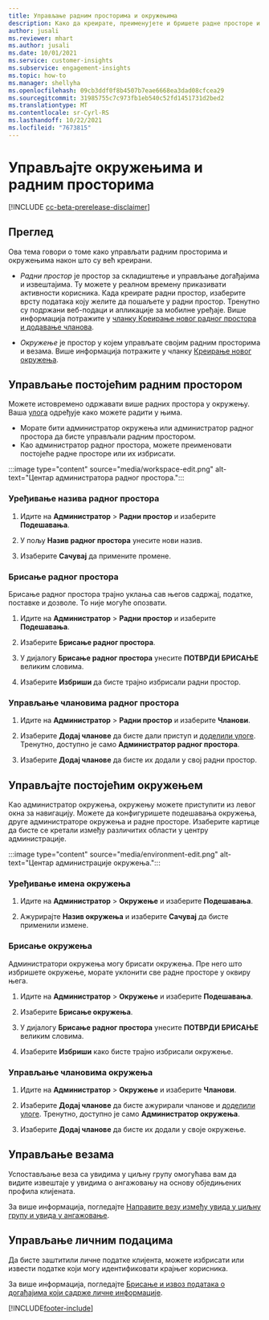 ```yaml
---
title: Управљање радним просторима и окружењима
description: Како да креирате, преименујете и бришете радне просторе и окружења.
author: jusali
ms.reviewer: mhart
ms.author: jusali
ms.date: 10/01/2021
ms.service: customer-insights
ms.subservice: engagement-insights
ms.topic: how-to
ms.manager: shellyha
ms.openlocfilehash: 09cb3ddf0f8b4507b7eae6668ea3dad08cfcea29
ms.sourcegitcommit: 31985755c7c973fb1eb540c52fd1451731d2bed2
ms.translationtype: MT
ms.contentlocale: sr-Cyrl-RS
ms.lasthandoff: 10/22/2021
ms.locfileid: "7673815"
---
```

# <a name="manage-environments-and-workspaces"></a>Управљајте окружењима и радним просторима

[!INCLUDE [cc-beta-prerelease-disclaimer](includes/cc-beta-prerelease-disclaimer.md)]

## <a name="overview"></a>Преглед

Ова тема говори о томе како управљати радним просторима и окружењима након што су већ креирани. 

- *Радни простор* је простор за складиштење и управљање догађајима и извештајима. Ту можете у реалном времену приказивати активности корисника. Када креирате радни простор, изаберите врсту података коју желите да пошаљете у радни простор. Тренутно су подржани веб-подаци и апликације за мобилне уређаје. Више информација потражите у [чланку Креирање новог радног простора и додавање чланова](create-workspace.md).

- *Окружење* је простор у којем управљате својим радним просторима и везама. Више информација потражите у чланку [Креирање новог окружења](create-new-environment.md).

## <a name="manage-an-existing-workspace"></a>Управљање постојећим радним простором

Можете истовремено одржавати више радних простора у окружењу. Ваша [улога](user-roles.md) одређује како можете радити у њима. 

 - Морате бити администратор окружења или администратор радног простора да бисте управљали радним простором.
 - Као администратор радног простора, можете преименовати постојеће радне просторе или их избрисати. 

:::image type="content" source="media/workspace-edit.png" alt-text="Центар администратора радног простора.":::

### <a name="edit-a-workspace-name"></a>Уређивање назива радног простора

1. Идите на **Администратор** > **Радни простор** и изаберите **Подешавања**.

1. У пољу **Назив радног простора** унесите нови назив.

1. Изаберите **Сачувај** да примените промене.

### <a name="delete-a-workspace"></a>Брисање радног простора

Брисање радног простора трајно уклања сав његов садржај, податке, поставке и дозволе. То није могуће опозвати.

1. Идите на **Администратор** > **Радни простор** и изаберите **Подешавања**.

1. Изаберите **Брисање радног простора**. 

1. У дијалогу **Брисање радног простора** унесите **ПОТВРДИ БРИСАЊЕ** великим словима. 

1. Изаберите **Избриши** да бисте трајно избрисали радни простор.

### <a name="manage-workspace-members"></a>Управљање члановима радног простора

1. Идите на **Администратор** > **Радни простор** и изаберите **Чланови**.

1. Изаберите **Додај чланове** да бисте дали приступ и [доделили улоге](user-roles.md). Тренутно, доступно је само **Администратор радног простора**.

1. Изаберите **Додај чланове** да бисте их додали у свој радни простор.

## <a name="manage-an-existing-environment"></a>Управљајте постојећим окружењем

Као администратор окружења, окружењу можете приступити из левог окна за навигацију. Можете да конфигуришете подешавања окружења, друге администраторе окружења и радне просторе. Изаберите картице да бисте се кретали између различитих области у центру администрације.

:::image type="content" source="media/environment-edit.png" alt-text="Центар администрације окружења.":::

### <a name="edit-an-environment-name"></a>Уређивање имена окружења

1. Идите на **Администратор** > **Окружење** и изаберите **Подешавања**.

1. Ажурирајте **Назив окружења** и изаберите **Сачувај** да бисте применили измене.

### <a name="delete-an-environment"></a>Брисање окружења

Администратори окружења могу брисати окружења. Пре него што избришете окружење, морате уклонити све радне просторе у оквиру њега.

1. Идите на **Администратор** > **Окружење** и изаберите **Подешавања**.

1. Изаберите **Брисање окружења**. 

1. У дијалогу **Брисање радног простора** унесите **ПОТВРДИ БРИСАЊЕ** великим словима. 

1. Изаберите **Избриши** како бисте трајно избрисали окружење.

### <a name="manage-environment-members"></a>Управљање члановима окружења

1. Идите на **Администратор** > **Окружење** и изаберите **Чланови**.

1. Изаберите **Додај чланове** да бисте ажурирали чланове и [доделили улоге](user-roles.md). Тренутно, доступно је само **Администратор окружења**.

1. Изаберите **Додај чланове** да бисте их додали у своје окружење.

## <a name="manage-connections"></a>Управљање везама

Успостављање веза са увидима у циљну групу омогућава вам да видите извештаје у увидима о ангажовању на основу обједињених профила клијената. 

За више информација, погледајте [Направите везу између увида у циљну групу и увида у ангажовање](integrate-audience-insights-engagement-insights.md).

## <a name="manage-personal-data"></a>Управљање личним подацима

Да бисте заштитили личне податке клијента, можете избрисати или извести податке који могу идентификовати крајњег корисника.

За више информација, погледајте [Брисање и извоз података о догађајима који садрже личне информације](../dsr-rights-requests.md#deleting-and-exporting-event-data-containing-end-user-identifiable-information).

[!INCLUDE[footer-include](../includes/footer-banner.md)]
